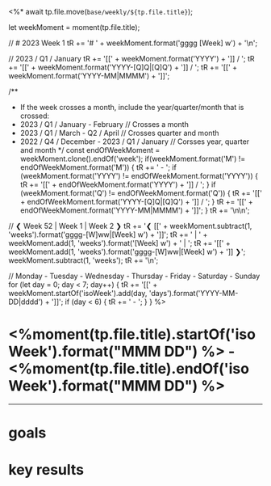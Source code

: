 <%*
await tp.file.move(`base/weekly/${tp.file.title}`);

let weekMoment = moment(tp.file.title);

// # 2023 Week 1
tR += '# ' + weekMoment.format('gggg [Week] w') + '\n';

// 2023 / Q1 / January
tR += '[[' + weekMoment.format('YYYY') + ']] / ';
tR += '[[' + weekMoment.format('YYYY-[Q]Q|[Q]Q') + ']] / ';
tR += '[[' + weekMoment.format('YYYY-MM|MMMM') + ']]';

/**
 * If the week crosses a month, include the year/quarter/month that is crossed:
 * 2023 / Q1 / January - February              // Crosses a month
 * 2023 / Q1 / March - Q2 / April              // Crosses quarter and month
 * 2022 / Q4 / December - 2023 / Q1 / January  // Corsses year, quarter and month
 */
const endOfWeekMoment = weekMoment.clone().endOf('week');
if(weekMoment.format('M') != endOfWeekMoment.format('M')) {
	tR += ' - ';
	if (weekMoment.format('YYYY') != endOfWeekMoment.format('YYYY')) {
		tR += '[[' + endOfWeekMoment.format('YYYY') + ']] / ';
	}
	if (weekMoment.format('Q') != endOfWeekMoment.format('Q')) {
		tR += '[[' + endOfWeekMoment.format('YYYY-[Q]Q|[Q]Q') + ']] / ';
	}
	tR += '[[' + endOfWeekMoment.format('YYYY-MM|MMMM') + ']]';
}
tR += '\n\n';

// ❮ Week 52 | Week 1 | Week 2 ❯
tR += '❮ [[' + weekMoment.subtract(1, 'weeks').format('gggg-[W]ww|[Week] w') + ']]';
tR += ' | ' + weekMoment.add(1, 'weeks').format('[Week] w') + ' | ';
tR += '[[' + weekMoment.add(1, 'weeks').format('gggg-[W]ww|[Week] w') + ']] ❯';
weekMoment.subtract(1, 'weeks');
tR += '\n';

// Monday - Tuesday - Wednesday - Thursday - Friday - Saturday - Sunday
for (let day = 0; day < 7; day++) {
    tR += '[[' + weekMoment.startOf('isoWeek').add(day, 'days').format('YYYY-MM-DD|dddd') + ']]';
    if (day < 6) {
        tR += ' - ';
    }
}
%>
# <%moment(tp.file.title).startOf('isoWeek').format("MMM DD") %> - <%moment(tp.file.title).endOf('isoWeek').format("MMM DD") %> 
---
# goals

# key results
